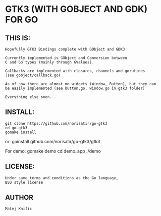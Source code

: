 GTK3 (WITH GOBJECT AND GDK) FOR GO
===================================

THIS IS:
--------

	Hopefully GTK3 Bindings complete with GObject and GDK3

	Currently implemented is GObject and Conversion between 
	C and Go types (mainly through GValues).

	Callbacks are implemented with closures, channels and gorutines
	(see gobject/callback.go)

	As of now there are almost no widgets (Window, Button), but they can
	be easily implemented (see button.go, window.go in gtk3 folder)

	Everything else soon...

INSTALL:
--------

	git clone https://github.com/norisatir/go-gtk3
	cd go-gtk3
	gomake install

or:
	goinstall github.com/norisatir/go-gtk3/gtk3


For demo:
	gomake demo
	cd demo_app
	./demo


LICENSE:
--------

	Under same terms and conditions as the Go language,
	BSD style license

AUTHOR
------

	Matej Knific
